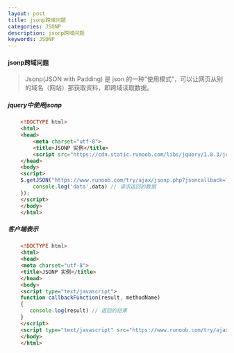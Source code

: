 ```yaml
---
layout: post
title: jsonp跨域问题
categories: JSONP
description: jsonp跨域问题
keywords: JSONP
---
```


#### jsonp跨域问题

> Jsonp(JSON with Padding) 是 json 的一种"使用模式"，可以让网页从别的域名（网站）那获取资料，即跨域读取数据。

##### jquery中使用jsonp
```html
    <!DOCTYPE html>
    <html>
    <head>
        <meta charset="utf-8">
        <title>JSONP 实例</title>
        <script src="https://cdn.static.runoob.com/libs/jquery/1.8.3/jquery.js"></script>    
    </head>
    <body>
    <script>
    $.getJSON("https://www.runoob.com/try/ajax/jsonp.php?jsoncallback=?", function(data) {
        console.log('data',data) // 请求返回的数据
    });
    </script>
    </body>
    </html>
```

##### 客户端表示
```html
    <!DOCTYPE html>
    <html>
    <head>
    <meta charset="utf-8">
    <title>JSONP 实例</title>
    </head>
    <body>
    <script type="text/javascript">
    function callbackFunction(result, methodName)
    {
       console.log(result) // 返回的结果
    }
    </script>
    <script type="text/javascript" src="https://www.runoob.com/try/ajax/jsonp.php?jsoncallback=callbackFunction"></script>
    </body>
    </html>
```